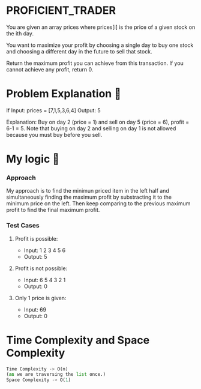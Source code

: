 # PROFICIENT_TRADER
You are given an array prices where prices[i] is the price of a given stock on the ith day.

You want to maximize your profit by choosing a single day to buy one stock and choosing a different day in the future to sell that stock.

Return the maximum profit you can achieve from this transaction. If you cannot achieve any profit, return 0.

# Problem Explanation 🚀
If Input: prices = [7,1,5,3,6,4]
Output: 5

Explanation: Buy on day 2 (price = 1) and sell on day 5 (price = 6), profit = 6-1 = 5.
Note that buying on day 2 and selling on day 1 is not allowed because you must buy before you sell. 

# My logic 🤯
### Approach
My approach is to find the minimun priced item in the left half and simultaneously finding the maximum profit by substracting it to the minimum price on the left. Then keep comparing to the previous maximum profit to find the final maximum profit.

<h3>Test Cases</h3>

1. Profit is possible:
   - Input: 1 2 3 4 5 6
   - Output: 5

2. Profit is not possible:
   - Input: 6 5 4 3 2 1
   - Output: 0

3. Only 1 price is given:
   - Input: 69
   - Output: 0


# Time Complexity and Space Complexity
```python
Time Complexity -> O(n)
(as we are traversing the list once.)
Space Complexity -> O(1)

```
